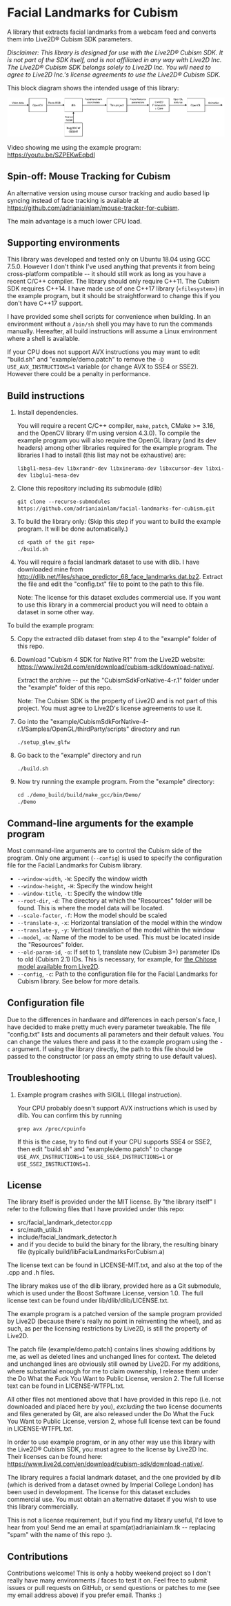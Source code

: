 # Facial Landmarks for Cubism

A library that extracts facial landmarks from a webcam feed and converts them
into Live2D® Cubism SDK parameters.

*Disclaimer: This library is designed for use with the Live2D® Cubism SDK.
It is not part of the SDK itself, and is not affiliated in any way with Live2D
Inc. The Live2D® Cubism SDK belongs solely to Live2D Inc. You will need to
agree to Live2D Inc.'s license agreements to use the Live2D® Cubism SDK.*

This block diagram shows the intended usage of this library:

![Block diagram showing interaction of this library with other components](block_diagram.png)

Video showing me using the example program:
<https://youtu.be/SZPEKwEqbdI>

## Spin-off: Mouse Tracking for Cubism

An alternative version using mouse cursor tracking and audio based lip
syncing instead of face tracking is available at
<https://github.com/adrianiainlam/mouse-tracker-for-cubism>.

The main advantage is a much lower CPU load.

## Supporting environments

This library was developed and tested only on Ubuntu 18.04 using GCC 7.5.0.
However I don't think I've used anything that prevents it from being
cross-platform compatible -- it should still work as long as you have a
recent C/C++ compiler. The library should only require C++11. The Cubism
SDK requires C++14. I have made use of one C++17 library (`<filesystem>`)
in the example program, but it should be straightforward to change this
if you don't have C++17 support.

I have provided some shell scripts for convenience when building. In an
environment without a `/bin/sh` shell you may have to run the commands
manually. Hereafter, all build instructions will assume a Linux environment
where a shell is available.

If your CPU does not support AVX instructions you may want to edit "build.sh"
and "example/demo.patch" to remove the `-D USE_AVX_INSTRUCTIONS=1` variable
(or change AVX to SSE4 or SSE2). However there could be a penalty in
performance.

## Build instructions

1. Install dependencies.

   You will require a recent C/C++ compiler, `make`, `patch`, CMake >= 3.16,
   and the OpenCV library (I'm using version 4.3.0). To compile the example
   program you will also require the OpenGL library (and its dev headers)
   among other libraries required for the example program. The libraries I
   had to install (this list may not be exhaustive) are:

       libgl1-mesa-dev libxrandr-dev libxinerama-dev libxcursor-dev libxi-dev libglu1-mesa-dev

2. Clone this repository including its submodule (dlib)

       git clone --recurse-submodules https://github.com/adrianiainlam/facial-landmarks-for-cubism.git

3. To build the library only: (Skip this step if you want to build the example
   program. It will be done automatically.)

       cd <path of the git repo>
       ./build.sh

4. You will require a facial landmark dataset to use with dlib. I have
   downloaded mine from
   <http://dlib.net/files/shape_predictor_68_face_landmarks.dat.bz2>.
   Extract the file and edit the "config.txt" file to point to the
   path to this file.

   Note: The license for this dataset excludes commercial use. If you want
   to use this library in a commercial product you will need to obtain a
   dataset in some other way.

To build the example program:

5. Copy the extracted dlib dataset from step 4 to the "example" folder
   of this repo.

6. Download "Cubism 4 SDK for Native R1" from the Live2D website:
   <https://www.live2d.com/en/download/cubism-sdk/download-native/>.

   Extract the archive -- put the "CubismSdkForNative-4-r.1" folder under
   the "example" folder of this repo.

   Note: The Cubism SDK is the property of Live2D and is not part of this
   project. You must agree to Live2D's license agreements to use it.

7. Go into the
   "example/CubismSdkForNative-4-r.1/Samples/OpenGL/thirdParty/scripts"
   directory and run

       ./setup_glew_glfw

8. Go back to the "example" directory and run

       ./build.sh

9. Now try running the example program. From the "example" directory:

       cd ./demo_build/build/make_gcc/bin/Demo/
       ./Demo


## Command-line arguments for the example program

Most command-line arguments are to control the Cubism side of the program.
Only one argument (`--config`) is used to specify the configuration file
for the Facial Landmarks for Cubism library.

 * `--window-width`, `-W`: Specify the window width
 * `--window-height`, `-H`: Specify the window height
 * `--window-title`, `-t`: Specify the window title
 * `--root-dir`, `-d`: The directory at which the "Resources" folder will
   be found. This is where the model data will be located.
 * `--scale-factor`, `-f`: How the model should be scaled
 * `--translate-x`, `-x`: Horizontal translation of the model within the
   window
 * `--translate-y`, `-y`: Vertical translation of the model within the window
 * `--model`, `-m`: Name of the model to be used. This must be located inside
   the "Resources" folder.
 * `--old-param-id`, `-o`: If set to 1, translate new (Cubism 3+) parameter
   IDs to old (Cubism 2.1) IDs. This is necessary, for example, for
   [the Chitose model available from Live2D](https://www.live2d.com/en/download/sample-data/).
 * `--config`, `-c`: Path to the configuration file for the Facial Landmarks
   for Cubism library. See below for more details.


## Configuration file

Due to the differences in hardware and differences in each person's face,
I have decided to make pretty much every parameter tweakable. The file
"config.txt" lists and documents all parameters and their default values.
You can change the values there and pass it to the example program using
the `-c` argument. If using the library directly, the path to this file
should be passed to the constructor (or pass an empty string to use
default values).

## Troubleshooting

1. Example program crashes with SIGILL (Illegal instruction).

   Your CPU probably doesn't support AVX instructions which is used by dlib.
   You can confirm this by running

       grep avx /proc/cpuinfo

   If this is the case, try to find out if your CPU supports SSE4 or SSE2,
   then edit "build.sh" and "example/demo.patch" to change
   `USE_AVX_INSTRUCTIONS=1` to `USE_SSE4_INSTRUCTIONS=1` or
   `USE_SSE2_INSTRUCTIONS=1`.

## License

The library itself is provided under the MIT license. By "the library itself"
I refer to the following files that I have provided under this repo:

 * src/facial_landmark_detector.cpp
 * src/math_utils.h
 * include/facial_landmark_detector.h
 * and if you decide to build the binary for the library, the resulting
   binary file (typically build/libFacialLandmarksForCubism.a)

The license text can be found in LICENSE-MIT.txt, and also at the top of
the .cpp and .h files.

The library makes use of the dlib library, provided here as a Git
submodule, which is used under the Boost Software License, version 1.0.
The full license text can be found under lib/dlib/dlib/LICENSE.txt.

The example program is a patched version of the sample program provided
by Live2D (because there's really no point in reinventing the wheel),
and as such, as per the licensing restrictions by Live2D, is still the
property of Live2D.

The patch file (example/demo.patch) contains lines showing additions by
me, as well as deleted lines and unchanged lines for context. The deleted
and unchanged lines are obviously still owned by Live2D. For my additions,
where substantial enough for me to claim ownership, I release them under
the Do What the Fuck You Want to Public License, version 2. The full license
text can be found in LICENSE-WTFPL.txt.

All other files not mentioned above that I have provided in this repo
(i.e. not downloaded and placed here by you), *excluding* the two license
documents and files generated by Git, are also released under the Do What
the Fuck You Want to Public License, version 2, whose full license text
can be found in LICENSE-WTFPL.txt.

In order to use example program, or in any other way use this library
with the Live2D® Cubism SDK, you must agree to the license by Live2D Inc.
Their licenses can be found here:
<https://www.live2d.com/en/download/cubism-sdk/download-native/>.

The library requires a facial landmark dataset, and the one provided by
dlib (which is derived from a dataset owned by Imperial College London)
has been used in development. The license for this dataset excludes
commercial use. You must obtain an alternative dataset if you wish to
use this library commercially.

This is not a license requirement, but if you find my library useful,
I'd love to hear from you! Send me an email at spam(at)adrianiainlam.tk --
replacing "spam" with the name of this repo :).

## Contributions

Contributions welcome! This is only a hobby weekend project so I don't
really have many environments / faces to test it on. Feel free to submit
issues or pull requests on GitHub, or send questions or patches to me
(see my email address above) if you prefer email. Thanks :)

